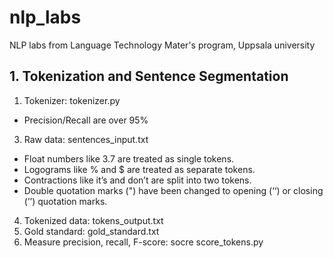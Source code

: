 # nlp_labs
NLP labs from Language Technology Mater's program, Uppsala university

## 1. Tokenization and Sentence Segmentation

1) Tokenizer: tokenizer.py
- Precision/Recall are over 95%
3) Raw data: sentences_input.txt
- Float numbers like 3.7 are treated as single tokens.
- Logograms like % and $ are treated as separate tokens.
- Contractions like it’s and don’t are split into two tokens.
- Double quotation marks (") have been changed to opening (‘‘) or closing (’’) quotation marks.
4) Tokenized data: tokens_output.txt
5) Gold standard: gold_standard.txt
6) Measure precision, recall, F-score: socre score_tokens.py
